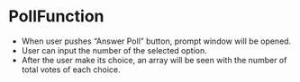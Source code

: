 # PollFunction
* When user pushes “Answer Poll” button, prompt window will be opened. 
* User can input the number of the selected option.
* After the user make its choice, an array will be seen with the number of total votes of each choice.
